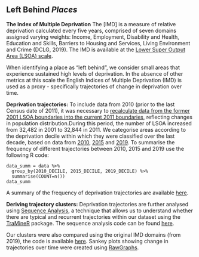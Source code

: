 
## Left Behind *Places*

**The Index of Multiple Deprivation**
The [IMD] is a measure of relative deprivation calculated every five years, comprised of seven domains assigned varying weights: Income, Employment, Disability and Health, Education and Skills, Barriers to Housing and Services, Living Environment and Crime (DCLG, 2019). The IMD is available at the [Lower Super Output Area (LSOA) scale](https://borders.ukdataservice.ac.uk/easy_download_data.html?data=England_lsoa_2011). 

When identifying a place as “left behind”, we consider small areas that experience sustained high levels of deprivation. In the absence of other metrics at this scale the English Indices of Multiple Deprivation (IMD) is used as a proxy - specifically trajectories of change in deprivation over time. 

**Deprivation trajectories:**
To include data from 2010 (prior to the last Census date of 2011), it was necessary to [recalculate data from the former 2001 LSOA boundaries into the current 2011 boundaries](https://geoportal.statistics.gov.uk/datasets/48150c7c4c0949e5a08aacde3be941a1_0), reflecting changes in population distribution.During this period, the number of LSOA increased from 32,482 in 2001 to 32,844 in 2011. 
We categorise areas according to the deprivation decile within which they were classified over the last decade, based on data from [2010](https://www.gov.uk/government/statistics/english-indices-of-deprivation-2010), [2015](https://www.gov.uk/government/statistics/english-indices-of-deprivation-2015) and [2019](https://www.gov.uk/government/statistics/english-indices-of-deprivation-2019). To summarise the frequency of different trajectories between 2010, 2015 and 2019 use the following R code:

```
data_summ = data %>% 
  group_by(2010_DECILE, 2015_DECILE, 2019_DECILE) %>% 
  summarise(COUNT=n())
data_summ
```
A summary of the frequency of deprivation trajectories are available [here]().

**Deriving trajectory clusters:**
Deprivation trajectories are further analysed using [Sequence Analysis](http://traminer.unige.ch/user.shtml), a technique that allows us to understand whether there are typical and recurrent trajectories within our dataset using the [TraMineR](http://traminer.unige.ch/install.shtml) package. The sequence analysis code can be found [here](). 

Our clusters were also compared using the original IMD domains (from 2019), the code is available [here](https://github.com/fcorowe/left_behind/edit/master/places/domains_plot.r). Sankey plots showing change in trajectories over time were created using [RawGraphs](https://rawgraphs.io/).
